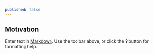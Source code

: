 ```yaml
---
published: false
---
```

## Motivation

Enter text in [Markdown](http://daringfireball.net/projects/markdown/). Use the toolbar above, or click the **?** button for formatting help.
